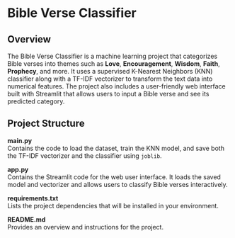# Bible Verse Classifier

## Overview

The Bible Verse Classifier is a machine learning project that categorizes Bible verses into themes such as **Love**, **Encouragement**, **Wisdom**, **Faith**, **Prophecy**, and more. It uses a supervised K-Nearest Neighbors (KNN) classifier along with a TF-IDF vectorizer to transform the text data into numerical features. The project also includes a user-friendly web interface built with Streamlit that allows users to input a Bible verse and see its predicted category.

## Project Structure

**main.py**  
  Contains the code to load the dataset, train the KNN model, and save both the TF-IDF vectorizer and the classifier using `joblib`.

**app.py**  
  Contains the Streamlit code for the web user interface. It loads the saved model and vectorizer and allows users to classify Bible verses interactively.

**requirements.txt**  
  Lists the project dependencies that will be installed in your environment.

**README.md**  
  Provides an overview and instructions for the project.

